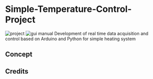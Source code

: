 # Simple-Temperature-Control-Project
![project](https://user-images.githubusercontent.com/51126784/63055473-2739eb80-bf10-11e9-9574-5a2d807f939e.jpg)
![gui manual](https://user-images.githubusercontent.com/51126784/63055874-058d3400-bf11-11e9-98a3-36b2150f8999.png)
Development of real time data acquisition and control based on Arduino and Python for simple heating system
## Concept
## Credits

